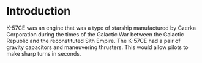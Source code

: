 # Introduction
K-57CE was an engine that was a type of starship manufactured by Czerka Corporation during the times of the Galactic War between the Galactic Republic and the reconstituted Sith Empire.
The K-57CE had a pair of gravity capacitors and maneuvering thrusters.
This would allow pilots to make sharp turns in seconds.